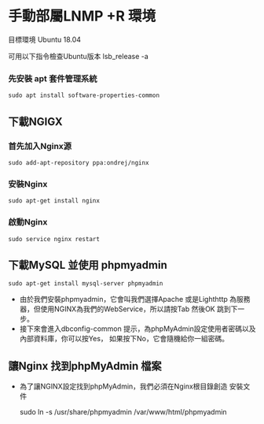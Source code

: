 # 手動部屬LNMP +R 環境

目標環境 Ubuntu 18.04

可用以下指令檢查Ubuntu版本
lsb_release -a

### 先安裝 apt 套件管理系統

    sudo apt install software-properties-common

## 下載NGIGX

### 首先加入Nginx源

    sudo add-apt-repository ppa:ondrej/nginx 

### 安裝Nginx

    sudo apt-get install nginx 
    
### 啟動Nginx    

    sudo service nginx restart
    
## 下載MySQL 並使用 phpmyadmin

    sudo apt-get install mysql-server phpmyadmin

- 由於我們安裝phpmyadmin，它會叫我們選擇Apache 或是Lighthttp 為服務器，但使用NGINX為我們的WebService，所以請按Tab 然後OK 跳到下一步。
- 接下來會進入dbconfig-common 提示，為phpMyAdmin設定使用者密碼以及內部資料庫，你可以按Yes， 如果按下No，它會隨機給你一組密碼。

## 讓Nginx 找到phpMyAdmin 檔案

- 為了讓NGINX設定找到phpMyAdmin，我們必須在Nginx根目錄創造 安裝文件

    sudo ln -s /usr/share/phpmyadmin /var/www/html/phpmyadmin
